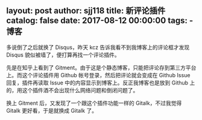 layout: post
author: sjj118
title: 新评论插件
catalog: false
date: 2017-08-12 00:00:00
tags:
    - 博客
---
多说倒了之后就换了 Disqus，昨天 kcz 告诉我看不到我博客上的评论框才发现 Disqus 貌似被墙了，便打算再找一个评论插件。

先是在知乎上看到了 Gitment。由于这是个静态博客，只能把评论存到第三方平台上。而这个评论插件用 Github 帐号登录，然后把评论就会变成在 Github Issue 回复，插件再读取 Issue 中的内容显示到博客上。反正我博客也是放到 Github 上的，用这个插件酒不会出现什么网络问题和倒闭问题了。

换上 Gitment 后，又发现了一个跟这个插件功能一样的 Gitalk，不过我觉得 Gitalk 更好看，于是就换成 Gitalk 了。
